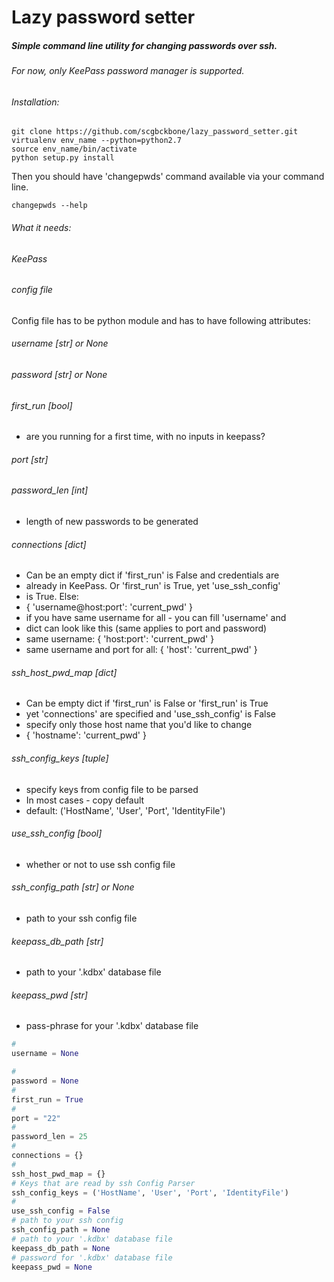 # Lazy password setter

##### Simple command line utility for changing passwords over ssh.

###### For now, only KeePass password manager is supported.

###### Installation:
```
git clone https://github.com/scgbckbone/lazy_password_setter.git
virtualenv env_name --python=python2.7
source env_name/bin/activate
python setup.py install
```
Then you should have 'changepwds' command available via your command line.
```
changepwds --help
```

###### What it needs:
###### KeePass
###### config file

Config file has to be python module and has to have following attributes:
###### username [str] or None
###### password [str] or None
###### first_run [bool]
  * are you running for a first time, with no inputs in keepass?
###### port [str]
###### password_len [int]
  * length of new passwords to be generated
###### connections [dict]
  * Can be an empty dict if 'first_run' is False and credentials are
  * already in KeePass. Or 'first_run' is True, yet 'use_ssh_config'
  * is True. Else:
  * { 'username@host:port': 'current_pwd' }
  * if you have same username for all - you can fill 'username' and
  * dict can look like this (same applies to port and password)
  * same username: { 'host:port': 'current_pwd' }
  * same username and port for all: { 'host': 'current_pwd' }
###### ssh_host_pwd_map [dict]
  * Can be empty dict if 'first_run' is False or 'first_run' is True
  * yet 'connections' are specified and 'use_ssh_config' is False
  * specify only those host name that you'd like to change
  * { 'hostname': 'current_pwd' }
###### ssh_config_keys [tuple]
  * specify keys from config file to be parsed
  * In most cases - copy default
  * default: ('HostName', 'User', 'Port', 'IdentityFile')
###### use_ssh_config [bool]
  * whether or not to use ssh config file
###### ssh_config_path [str] or None
  * path to your ssh config file
###### keepass_db_path [str]
  * path to your '.kdbx' database file
###### keepass_pwd [str]
  * pass-phrase for your '.kdbx' database file


```python
# 
username = None

#
password = None
# 
first_run = True
#
port = "22"
#
password_len = 25
#
connections = {}
#
ssh_host_pwd_map = {}
# Keys that are read by ssh Config Parser
ssh_config_keys = ('HostName', 'User', 'Port', 'IdentityFile')
# 
use_ssh_config = False
# path to your ssh config
ssh_config_path = None
# path to your '.kdbx' database file
keepass_db_path = None
# password for '.kdbx' database file
keepass_pwd = None
```